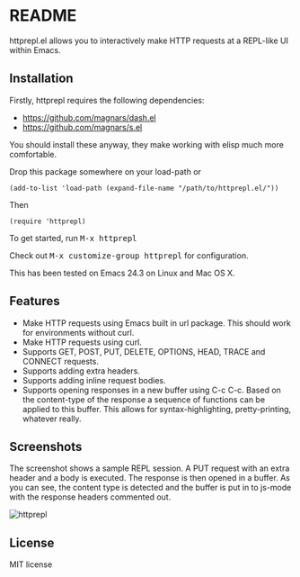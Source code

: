 # README

httprepl.el allows you to interactively make HTTP requests at a
REPL-like UI within Emacs.

## Installation

Firstly, httprepl requires the following dependencies:

* https://github.com/magnars/dash.el
* https://github.com/magnars/s.el

You should install these anyway, they make working with elisp much
more comfortable.

Drop this package somewhere on your load-path or

    (add-to-list 'load-path (expand-file-name "/path/to/httprepl.el/"))

Then

    (require 'httprepl)

To get started, run <kbd>M-x httprepl</kbd>

Check out <kbd>M-x customize-group httprepl</kbd> for configuration.

This has been tested on Emacs 24.3 on Linux and Mac OS X.

## Features

* Make HTTP requests using Emacs built in url package. This should
  work for environments without curl.
* Make HTTP requests using curl.
* Supports GET, POST, PUT, DELETE, OPTIONS, HEAD, TRACE and CONNECT
  requests.
* Supports adding extra headers.
* Supports adding inline request bodies.
* Supports opening responses in a new buffer using C-c C-c. Based on
  the content-type of the response a sequence of functions can be
  applied to this buffer. This allows for syntax-highlighting,
  pretty-printing, whatever really.

## Screenshots

The screenshot shows a sample REPL session. A PUT request with an
extra header and a body is executed. The response is then opened in a
buffer. As you can see, the content type is detected and the buffer is
put in to js-mode with the response headers commented out.

![httprepl](http://www.gregsexton.org/images/httprepl.png)

## License

MIT license
